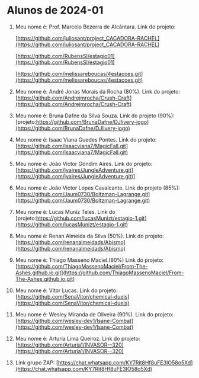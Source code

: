 # Alunos de 2024-01

1. Meu nome é: Prof. Marcelo Bezerra de Alcântara. Link do projeto:

   [https://github.com/juliosant/project_CACADORA-RACHEL](https://github.com/juliosant/project_CACADORA-RACHEL)

   [https://github.com/RubensSI/estagio01](https://github.com/RubensSI/estagio01)

   [https://github.com/melissareboucas/4estacoes.git](https://github.com/melissareboucas/4estacoes.git)
2. Meu nome é: André Jonas Morais da Rocha (80%). Link do projeto: [https://github.com/Andrejmrocha/Crush-Craft](https://github.com/Andrejmrocha/Crush-Craft)
3. Meu nome é: Bruna Dafne da Silva Souza. Link do projeto (90%):  [projeto:https://github.com/BrunaDafne/DJlivery-jogo](https://github.com/BrunaDafne/DJlivery-jogo)
4. Meu nome é: Isaac Viana Guedes Pontes. Link do projeto: [https://github.com/isaacviana7/MagicFall.git](https://github.com/isaacviana7/MagicFall.git)
5. Meu nome é: João Victor Gondim Aires. Link do projeto: [https://github.com/jvaires/JungleAdventure.git](https://github.com/jvaires/JungleAdventure.git)]
6. Meu nome é: João Victor Lopes Cavalcante. Link do projeto (85%): [https://github.com/Jaum0730/Boltzman-Lagrange.git](https://github.com/Jaum0730/Boltzman-Lagrange.git)
7. Meu nome é: Lucas Muniz Teles. Link do [projeto:https://github.com/lucasMunizt/estagio-1.git](https://github.com/lucasMunizt/estagio-1.git)
8. Meu nome é: Renan Almeida da Silva (50%). Link do projeto: [https://github.com/renanalmeidads/Abismo](https://github.com/renanalmeidads/Abismo)
9. Meu nome é: Thiago Masseno Maciel.(80%) Link do projeto: [https://github.com/ThiagoMassenoMaciel/From-The-Ashes.github.io.git](https://github.com/ThiagoMassenoMaciel/From-The-Ashes.github.io.git)
10. Meu nome é: Vitor Lucas. Link do projeto: [https://github.com/SenaVitor/chemical-duels](https://github.com/SenaVitor/chemical-duels)
11. Meu nome é: Wesley Miranda de Oliveira (90%). Link do projeto:  [https://github.com/wesley-dev1/Isane-Combat](https://github.com/wesley-dev1/Isane-Combat)
12. Meu nome é: Arturia Lima Queiroz. Link do projeto: [https://github.com/Arturia1/INVASOR--320](https://github.com/Arturia1/INVASOR--320)
13. Link grupo ZAP:  [https://chat.whatsapp.com/KY7Rit8Hf8uFE3IO58o5Xd](https://chat.whatsapp.com/KY7Rit8Hf8uFE3IO58o5Xd)
